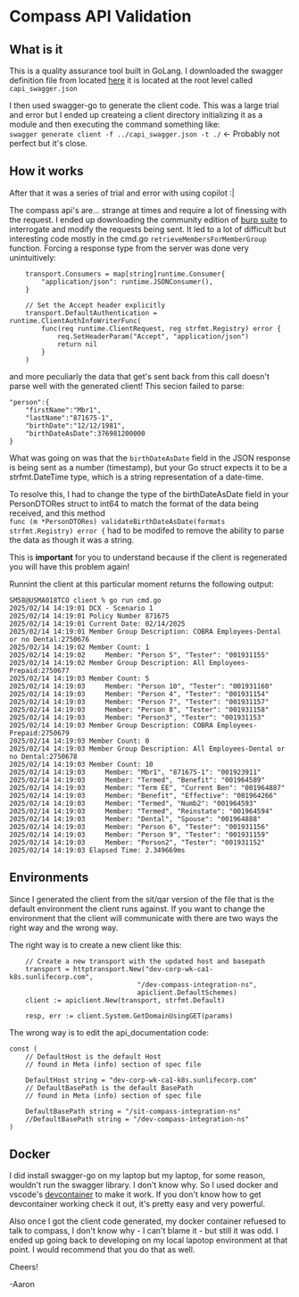 # Compass API Validation

## What is it
This is a quality assurance tool built in GoLang.  I downloaded the swagger definition file from located [here](https://dev-corp-wk-ca1-k8s.sunlifecorp.com/sit-compass-integration-ns/compassintegrationapp/swagger-ui/index.html#) it is located at the root level called `capi_swagger.json`

I then used swagger-go to generate the client code.  This was a large trial and error but I ended up createing a client directory initializing it as a module and then executing the command something like:  
`swagger generate client -f ../capi_swagger.json -t ./` <- Probably not perfect but it's close.

## How it works
After that it was a series of trial and error with using copilot :|  

The compass api's are... strange at times and require a lot of finessing with the request.  I ended up downloading the community edition of [burp suite](https://portswigger.net/burp/communitydownload) to interrogate and modify the requests being sent.  It led to a lot of difficult but interesting code mostly in the cmd.go `retrieveMembersForMemberGroup` function.  Forcing a response type from the server was done very unintuitively:
```
	transport.Consumers = map[string]runtime.Consumer{
		"application/json": runtime.JSONConsumer(),
	}

	// Set the Accept header explicitly
	transport.DefaultAuthentication = runtime.ClientAuthInfoWriterFunc(
        func(req runtime.ClientRequest, reg strfmt.Registry) error {
		    req.SetHeaderParam("Accept", "application/json")
		    return nil
	    }
    )
```
and more peculiarly the data that get's sent back from this call doesn't parse well with the generated client!  This secion failed to parse:
```
"person":{
    "firstName":"Mbr1",
    "lastName":"871675-1",
    "birthDate":"12/12/1981",
    "birthDateAsDate":376981200000
}
```
What was going on was that the `birthDateAsDate` field in the JSON response is being sent as a number (timestamp), but your Go struct expects it to be a strfmt.DateTime type, which is a string representation of a date-time.

To resolve this, I had to change the type of the birthDateAsDate field in your PersonDTORes struct to int64 to match the format of the data being received, and this method  
`func (m *PersonDTORes) validateBirthDateAsDate(formats strfmt.Registry) error {`
had to be modifed to remove the ability to parse the data as though it was a string.

This is **important** for you to understand because if the client is regenerated you will have this problem again!

Runnint the client at this particular moment returns the following output:
```
SM58@USMA018TCO client % go run cmd.go
2025/02/14 14:19:01 DCX - Scenario 1
2025/02/14 14:19:01 Policy Number 871675
2025/02/14 14:19:01 Current Date: 02/14/2025
2025/02/14 14:19:01 Member Group Description: COBRA Employees-Dental or no Dental:2750676
2025/02/14 14:19:02 Member Count: 1
2025/02/14 14:19:02     Member: "Person 5", "Tester": "001931155"
2025/02/14 14:19:02 Member Group Description: All Employees-Prepaid:2750677
2025/02/14 14:19:03 Member Count: 5
2025/02/14 14:19:03     Member: "Person 10", "Tester": "001931160"
2025/02/14 14:19:03     Member: "Person 4", "Tester": "001931154"
2025/02/14 14:19:03     Member: "Person 7", "Tester": "001931157"
2025/02/14 14:19:03     Member: "Person 8", "Tester": "001931158"
2025/02/14 14:19:03     Member: "Person3", "Tester": "001931153"
2025/02/14 14:19:03 Member Group Description: COBRA Employees-Prepaid:2750679
2025/02/14 14:19:03 Member Count: 0
2025/02/14 14:19:03 Member Group Description: All Employees-Dental or no Dental:2750678
2025/02/14 14:19:03 Member Count: 10
2025/02/14 14:19:03     Member: "Mbr1", "871675-1": "001923911"
2025/02/14 14:19:03     Member: "Termed", "Benefit": "001964589"
2025/02/14 14:19:03     Member: "Term EE", "Current Ben": "001964887"
2025/02/14 14:19:03     Member: "Benefit", "Effective": "001964266"
2025/02/14 14:19:03     Member: "Termed", "Numb2": "001964593"
2025/02/14 14:19:03     Member: "Termed", "Reinstate": "001964594"
2025/02/14 14:19:03     Member: "Dental", "Spouse": "001964888"
2025/02/14 14:19:03     Member: "Person 6", "Tester": "001931156"
2025/02/14 14:19:03     Member: "Person 9", "Tester": "001931159"
2025/02/14 14:19:03     Member: "Person2", "Tester": "001931152"
2025/02/14 14:19:03 Elapsed Time: 2.349669ms
```

## Environments
Since I generated the client from the sit/qar version of the file that is the default environment the client runs against.  If you want to change the environment that the client will communicate with there are two ways the right way and the wrong way.

The right way is to create a new client like this:
```
	// Create a new transport with the updated host and basepath
	transport = httptransport.New("dev-corp-wk-ca1-k8s.sunlifecorp.com", 
                                "/dev-compass-integration-ns", 
                                apiclient.DefaultSchemes)
	client := apiclient.New(transport, strfmt.Default)

	resp, err := client.System.GetDomainUsingGET(params)
```

The wrong way is to edit the api_documentation code:
```
const (
	// DefaultHost is the default Host
	// found in Meta (info) section of spec file

	DefaultHost string = "dev-corp-wk-ca1-k8s.sunlifecorp.com"
	// DefaultBasePath is the default BasePath
	// found in Meta (info) section of spec file

	DefaultBasePath string = "/sit-compass-integration-ns"
	//DefaultBasePath string = "/dev-compass-integration-ns"
)
```

## Docker 
I did install swagger-go on my laptop but my laptop, for some reason, wouldn't run the swagger library.  I don't know why.  So I used docker and vscode's [devcontainer](https://code.visualstudio.com/docs/devcontainers/containers) to make it work.  If you don't know how to get devcontainer working check it out, it's pretty easy and very powerful.

Also once I got the client code generated, my docker container refuesed to talk to compass, I don't know  why - I can't blame it - but still it was odd.  I ended up going back to developing on my local lapotop environment at that point.  I would recommend that you do that as well.

Cheers!

-Aaron